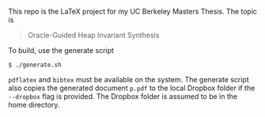 This repo is the LaTeX project for my UC Berkeley Masters Thesis. The topic is

> Oracle-Guided Heap Invariant Synthesis

To build, use the generate script

```
$ ./generate.sh
```

`pdflatex` and `bibtex` must be available on the system. The generate script also copies the generated document `p.pdf` to the local Dropbox folder if the `--dropbox` flag is provided. The Dropbox folder is assumed to be in the home directory.